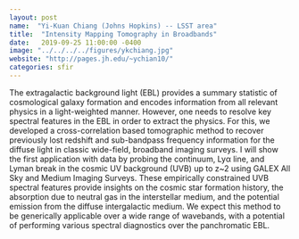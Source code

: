 ```yaml
---
layout: post
name:  "Yi-Kuan Chiang (Johns Hopkins) -- LSST area"
title:  "Intensity Mapping Tomography in Broadbands"
date:   2019-09-25 11:00:00 -0400
image: "../../../../figures/ykchiang.jpg"
website: "http://pages.jh.edu/~ychian10/"
categories: sfir
---
```


The extragalactic background light (EBL) provides a summary statistic 
of cosmological galaxy formation and encodes information from all 
relevant physics in a light-weighted manner. However, one needs to 
resolve key spectral features in the EBL in order to extract the 
physics. For this, we developed a cross-correlation based tomographic 
method to recover previously lost redshift and sub-bandpass frequency 
information for the diffuse light in classic wide-field, broadband 
imaging surveys. I will show the first application with data by probing 
the continuum, Lyα line, and Lyman break in the cosmic UV background 
(UVB) up to z~2 using GALEX All Sky and Medium Imaging Surveys. These 
empirically constrained UVB spectral features provide insights on the 
cosmic star formation history, the absorption due to neutral gas in the 
interstellar medium, and the potential emission from the diffuse 
intergalactic medium. We expect this method to be generically 
applicable over a wide range of wavebands, with a potential of 
performing various spectral diagnostics over the panchromatic EBL.
